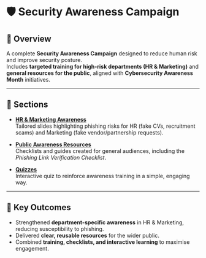 # 🛡️ Security Awareness Campaign

## 📌 Overview
A complete **Security Awareness Campaign** designed to reduce human risk and improve security posture.  
Includes **targeted training for high-risk departments (HR & Marketing)** and **general resources for the public**, aligned with **Cybersecurity Awareness Month** initiatives.  

---

## 📂 Sections
- **[HR & Marketing Awareness](hr-marketing-awareness/HR_Marketing_Slides.pdf)**  
  Tailored slides highlighting phishing risks for HR (fake CVs, recruitment scams) and Marketing (fake vendor/partnership requests).  

- **[Public Awareness Resources](public-awareness/)**  
  Checklists and guides created for general audiences, including the *Phishing Link Verification Checklist*.  

- **[Quizzes](quizzes/awareness_quiz.md)**  
  Interactive quiz to reinforce awareness training in a simple, engaging way.  

---

## 🔑 Key Outcomes
- Strengthened **department-specific awareness** in HR & Marketing, reducing susceptibility to phishing.  
- Delivered **clear, reusable resources** for the wider public.  
- Combined **training, checklists, and interactive learning** to maximise engagement.  

